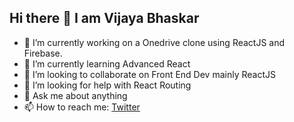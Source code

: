 ## Hi there 👋 I am Vijaya Bhaskar


- 🔭 I’m currently working on a Onedrive clone using ReactJS and Firebase.
- 🌱 I’m currently learning Advanced React
- 👯 I’m looking to collaborate on Front End Dev mainly ReactJS
- 🤔 I’m looking for help with React Routing
- 💬 Ask me about anything
- 📫 How to reach me: [Twitter](https://twitter.com/vijaya_bhaskar_)



<!--
**vijaya-bhaskar/vijaya-bhaskar** is a ✨ _special_ ✨ repository because its `README.md` (this file) appears on your GitHub profile.

Here are some ideas to get you started:

- 🔭 I’m currently working on ...React
- 🌱 I’m currently learning ...React
- 👯 I’m looking to collaborate on ...React
- 🤔 I’m looking for help with ...React
- 💬 Ask me about ...Anything
- 📫 How to reach me: ...
- 😄 Pronouns: ...
- ⚡ Fun fact: ...
-->
